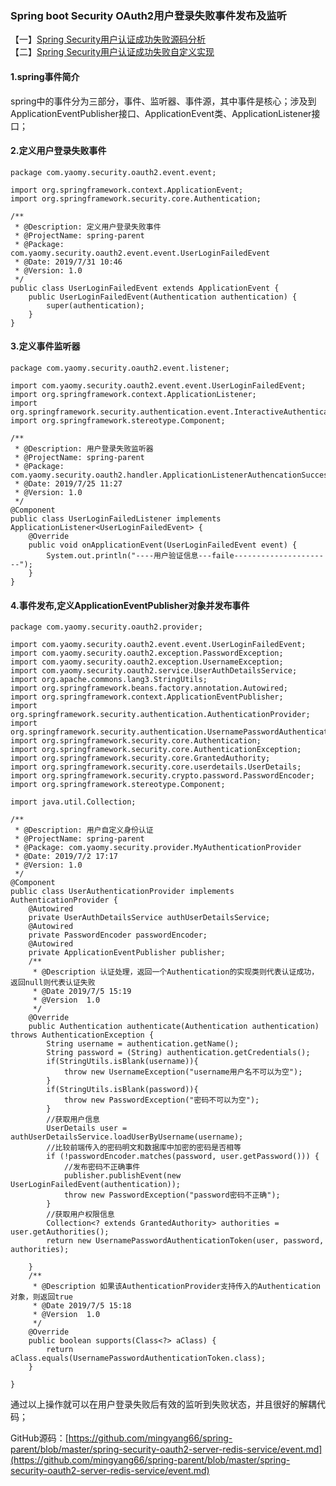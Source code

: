 ### Spring boot Security OAuth2用户登录失败事件发布及监听

【一】[Spring Security用户认证成功失败源码分析](https://github.com/mingyang66/spring-parent/blob/master/spring-security-oauth2-server-redis-service/eventUpgrade.md)<br>
【二】[Spring Security用户认证成功失败自定义实现](https://github.com/mingyang66/spring-parent/blob/master/spring-security-oauth2-server-redis-service/eventUpgradeCode.md)

#### 1.spring事件简介

spring中的事件分为三部分，事件、监听器、事件源，其中事件是核心；涉及到ApplicationEventPublisher接口、ApplicationEvent类、ApplicationListener接口；

#### 2.定义用户登录失败事件

```
package com.yaomy.security.oauth2.event.event;

import org.springframework.context.ApplicationEvent;
import org.springframework.security.core.Authentication;

/**
 * @Description: 定义用户登录失败事件
 * @ProjectName: spring-parent
 * @Package: com.yaomy.security.oauth2.event.event.UserLoginFailedEvent
 * @Date: 2019/7/31 10:46
 * @Version: 1.0
 */
public class UserLoginFailedEvent extends ApplicationEvent {
    public UserLoginFailedEvent(Authentication authentication) {
        super(authentication);
    }
}
```

#### 3.定义事件监听器

```
package com.yaomy.security.oauth2.event.listener;

import com.yaomy.security.oauth2.event.event.UserLoginFailedEvent;
import org.springframework.context.ApplicationListener;
import org.springframework.security.authentication.event.InteractiveAuthenticationSuccessEvent;
import org.springframework.stereotype.Component;

/**
 * @Description: 用户登录失败监听器
 * @ProjectName: spring-parent
 * @Package: com.yaomy.security.oauth2.handler.ApplicationListenerAuthencationSuccess
 * @Date: 2019/7/25 11:27
 * @Version: 1.0
 */
@Component
public class UserLoginFailedListener implements ApplicationListener<UserLoginFailedEvent> {
    @Override
    public void onApplicationEvent(UserLoginFailedEvent event) {
        System.out.println("----用户验证信息---faile----------------------");
    }
}
```

#### 4.事件发布,定义ApplicationEventPublisher对象并发布事件

```
package com.yaomy.security.oauth2.provider;

import com.yaomy.security.oauth2.event.event.UserLoginFailedEvent;
import com.yaomy.security.oauth2.exception.PasswordException;
import com.yaomy.security.oauth2.exception.UsernameException;
import com.yaomy.security.oauth2.service.UserAuthDetailsService;
import org.apache.commons.lang3.StringUtils;
import org.springframework.beans.factory.annotation.Autowired;
import org.springframework.context.ApplicationEventPublisher;
import org.springframework.security.authentication.AuthenticationProvider;
import org.springframework.security.authentication.UsernamePasswordAuthenticationToken;
import org.springframework.security.core.Authentication;
import org.springframework.security.core.AuthenticationException;
import org.springframework.security.core.GrantedAuthority;
import org.springframework.security.core.userdetails.UserDetails;
import org.springframework.security.crypto.password.PasswordEncoder;
import org.springframework.stereotype.Component;

import java.util.Collection;

/**
 * @Description: 用户自定义身份认证
 * @ProjectName: spring-parent
 * @Package: com.yaomy.security.provider.MyAuthenticationProvider
 * @Date: 2019/7/2 17:17
 * @Version: 1.0
 */
@Component
public class UserAuthenticationProvider implements AuthenticationProvider {
    @Autowired
    private UserAuthDetailsService authUserDetailsService;
    @Autowired
    private PasswordEncoder passwordEncoder;
    @Autowired
    private ApplicationEventPublisher publisher;
    /**
     * @Description 认证处理，返回一个Authentication的实现类则代表认证成功，返回null则代表认证失败
     * @Date 2019/7/5 15:19
     * @Version  1.0
     */
    @Override
    public Authentication authenticate(Authentication authentication) throws AuthenticationException {
        String username = authentication.getName();
        String password = (String) authentication.getCredentials();
        if(StringUtils.isBlank(username)){
            throw new UsernameException("username用户名不可以为空");
        }
        if(StringUtils.isBlank(password)){
            throw new PasswordException("密码不可以为空");
        }
        //获取用户信息
        UserDetails user = authUserDetailsService.loadUserByUsername(username);
        //比较前端传入的密码明文和数据库中加密的密码是否相等
        if (!passwordEncoder.matches(password, user.getPassword())) {
            //发布密码不正确事件
            publisher.publishEvent(new UserLoginFailedEvent(authentication));
            throw new PasswordException("password密码不正确");
        }
        //获取用户权限信息
        Collection<? extends GrantedAuthority> authorities = user.getAuthorities();
        return new UsernamePasswordAuthenticationToken(user, password, authorities);

    }
    /**
     * @Description 如果该AuthenticationProvider支持传入的Authentication对象，则返回true
     * @Date 2019/7/5 15:18
     * @Version  1.0
     */
    @Override
    public boolean supports(Class<?> aClass) {
        return aClass.equals(UsernamePasswordAuthenticationToken.class);
    }

}
```

通过以上操作就可以在用户登录失败后有效的监听到失败状态，并且很好的解耦代码；

GitHub源码：[https://github.com/mingyang66/spring-parent/blob/master/spring-security-oauth2-server-redis-service/event.md](https://github.com/mingyang66/spring-parent/blob/master/spring-security-oauth2-server-redis-service/event.md)